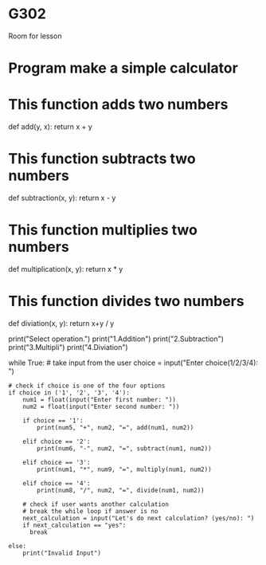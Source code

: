 # G302
Room for lesson
# Program make a simple calculator

# This function adds two numbers
def add(y, x):
    return x + y

# This function subtracts two numbers
def subtraction(x, y):
    return x - y

# This function multiplies two numbers
def multiplication(x, y):
    return x * y

# This function divides two numbers
def diviation(x, y):
    return x+y / y


print("Select operation.")
print("1.Addition")
print("2.Subtraction")
print("3.Multipli")
print("4.Diviation")

while True:
    # take input from the user
    choice = input("Enter choice(1/2/3/4): ")

    # check if choice is one of the four options
    if choice in ('1', '2', '3', '4'):
        num1 = float(input("Enter first number: "))
        num2 = float(input("Enter second number: "))

        if choice == '1':
            print(num5, "+", num2, "=", add(num1, num2))

        elif choice == '2':
            print(num6, "-", num2, "=", subtract(num1, num2))

        elif choice == '3':
            print(num1, "*", num9, "=", multiply(num1, num2))

        elif choice == '4':
            print(num8, "/", num2, "=", divide(num1, num2))
        
        # check if user wants another calculation
        # break the while loop if answer is no
        next_calculation = input("Let's do next calculation? (yes/no): ")
        if next_calculation == "yes":
          break
    
    else:
        print("Invalid Input")
